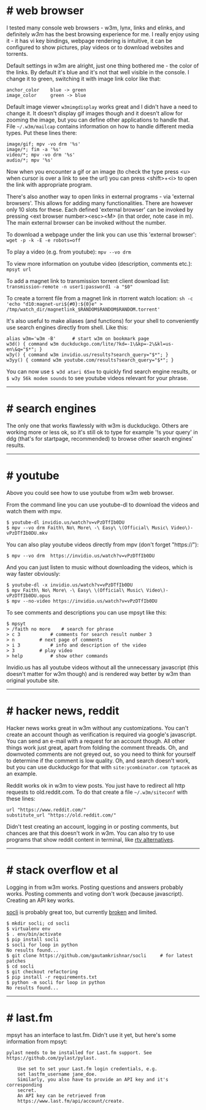
# # web browser

I tested many console web browsers - w3m, lynx, links and elinks, and
definitely *w3m* has the best browsing experience for me. I really enjoy
using it - it has vi key bindings, webpage rendering is intuitive, it can be
configured to show pictures, play videos or to download websites and
torrents.

Default settings in w3m are alright, just one thing bothered me - the color
of the links. By default it's blue and it's not that well visible in the
console. I change it to green, switching it with image link color like that:
```
anchor_color 	blue -> green
image_color 	green -> blue
```

Default image viewer `w3mimgdisplay` works great and I didn't have a need to
change it. It doesn't display gif images though and it doesn't allow for
zooming the image, but you can define other applications to handle that.
File `~/.w3m/mailcap` contains information on how to handle different media
types. Put these lines there:
```
image/gif; mpv -vo drm '%s'
image/*; fim -a '%s'
video/*; mpv -vo drm '%s'
audio/*; mpv '%s'
```
Now when you encounter a gif or an image (to check the type press \<u\> when
cursor is over a link to see the url) you can press \<shift\>+\<i\> to open
the link with appropriate program.

There's also another way to open links in external programs - via
'external browsers'. This allows for adding many functionalities. There are
however only 10 slots for these. Each defined 'external browser' can be
invoked by pressing \<ext browser number\>\<esc\>\<M\> (in that order, note
case in m). The main external browser can be invoked without the number.

To download a webpage under the link you can use this 'external browser':
`wget -p -k -E -e robots=off`

To play a video (e.g. from youtube):
`mpv --vo drm`

To view more information on youtube video (description, comments etc.):
`mpsyt url`

To add a magnet link to transmission  torrent client download list:
`transmission-remote -n user1:password1 -a "$0"`

To create a torrent file from a magnet link in rtorrent watch location:
`sh -c 'echo "d10:magnet-uri${#0}:${0}e" > /tmp/watch_dir/magnetlink_$RANDOM$RANDOM$RANDOM.torrent'`

It's also useful to make aliases (and functions) for your shell to
conveniently use search engines directly from shell. Like this:
```
alias w3m='w3m -B'		# start w3m on bookmark page
w3d() { command w3m duckduckgo.com/lite/?kd=-1\&kp=-2\&kl=us-en\&q="$*"; }
w3y() { command w3m invidio.us/results?search_query="$*"; }
w3yy() { command w3m youtube.com/results?search_query="$*"; }
```
You can now use `$ w3d atari 65xe` to quickly find search engine results, or
`$ w3y 56k modem sounds` to see youtube videos relevant for your phrase.

-------------------------------------------------------------------------------

# # search engines

The only one that works flawlessly with w3m is duckduckgo. Others are working
more or less ok, so it's still ok to type for example '!s your query' in ddg
(that's for startpage, recommended) to browse other search engines' results.

-------------------------------------------------------------------------------

# # youtube 

Above you could see how to use youtube from w3m web browser.

From the command line you can use youtube-dl to download the videos and watch 
them with mpv.
```
$ youtube-dl invidio.us/watch?v=vPzDTfIb0DU
$ mpv --vo drm Faith\ No\ More\ -\ Easy\ \(Official\ Music\ Video\)-vPzDTfIb0DU.mkv
```

You can also play youtube videos directly from mpv (don't forget "https://"):
```
$ mpv --vo drm  https://invidio.us/watch?v=vPzDTfIb0DU
```

And you can just listen to music without downloading the videos, which is way
faster obviously:
```
$ youtube-dl -x invidio.us/watch?v=vPzDTfIb0DU
$ mpv Faith\ No\ More\ -\ Easy\ \(Official\ Music\ Video\)-vPzDTfIb0DU.opus
$ mpv --no-video https://invidio.us/watch?v=vPzDTfIb0DU
```

To see comments and descriptions you can use mpsyt like this:
```
$ mpsyt
> /faith no more	# search for phrase
> c 3			# comments for search result number 3
> n			# next page of comments
> i 3			# info and description of the video
> 3			# play video
> help			# show other commands
```

Invidio.us has all youtube videos without all the unnecessary javascript
(this doesn't matter for w3m though) and is rendered way better by w3m than
original youtube site.


-------------------------------------------------------------------------------

# # hacker news, reddit

Hacker news works great in w3m without any customizations. You can't create
an account though as verification is required via google's javascript. You
can send an e-mail with a request for an account though. All other things
work just great, apart from folding the comment threads. Oh, and downvoted
comments are not greyed out, so you need to think for yourself to determine
if the comment is low quality. Oh, and search doesn't work, but you can
use duckduckgo for that with `site:ycombinator.com tptacek` as an example.

Reddit works ok in w3m to view posts. You just have to redirect all http
requests to old.reddit.com. To do that create a file `~/.w3m/siteconf` with
these lines:
```
url "https://www.reddit.com/"
substitute_url "https://old.reddit.com/"
```
Didn't test creating an account, logging in or posting comments, but chances
are that this doesn't work in w3m. You can also try to use programs that show
reddit content in terminal, like [rtv alternatives][30].

[30]:https://github.com/michael-lazar/rtv/blob/master/ALTERNATIVES.md


-------------------------------------------------------------------------------

# # stack overflow et al

Logging in from w3m works. Posting questions and answers probably works.
Posting comments and voting don't work (because javascript). Creating an API
key works.

[socli][40] is probably great too, but currently [broken][41] and limited.
```
$ mkdir socli; cd socli
$ virtualenv env
$ . env/bin/activate
$ pip install socli
$ socli for loop in python
No results found...
$ git clone https://github.com/gautamkrishnar/socli 	# for latest patches
$ cd socli
$ git checkout refactoring
$ pip install -r requirements.txt
$ python -m socli for loop in python
No results found...
```

[40]:https://github.com/gautamkrishnar/socli
[41]:https://github.com/gautamkrishnar/socli/issues/163


-------------------------------------------------------------------------------

# # last.fm

mpsyt has an interface to last.fm. Didn't use it yet, but here's some
information from mpsyt:

```
pylast needs to be installed for Last.fm support. See
https://github.com/pylast/pylast.

	Use set to set your Last.fm login credentials, e.g.  
	set lastfm_username jane_doe.
	Similarly, you also have to provide an API key and it's corresponding  
	secret.
	An API key can be retrieved from  
	https://www.last.fm/api/account/create.
```
